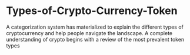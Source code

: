 # Types-of-Crypto-Currency-Token
A categorization system has materialized to explain the different types of cryptocurrency and help people navigate the landscape. A complete understanding of crypto begins with a review of the most prevalent token types

